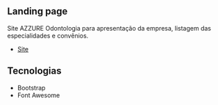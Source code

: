 ## Landing page

Site AZZURE Odontologia para apresentação da empresa, listagem das especialidades e convênios.

* [Site](https://www.azzureodontologia.com.br/)

## Tecnologias

* Bootstrap
* Font Awesome